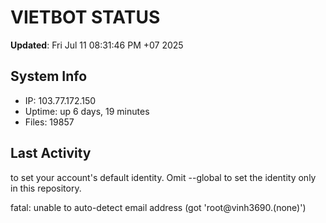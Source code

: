 # VIETBOT STATUS
**Updated**: Fri Jul 11 08:31:46 PM +07 2025

## System Info
- IP: 103.77.172.150
- Uptime: up 6 days, 19 minutes
- Files: 19857

## Last Activity

to set your account's default identity.
Omit --global to set the identity only in this repository.

fatal: unable to auto-detect email address (got 'root@vinh3690.(none)')
